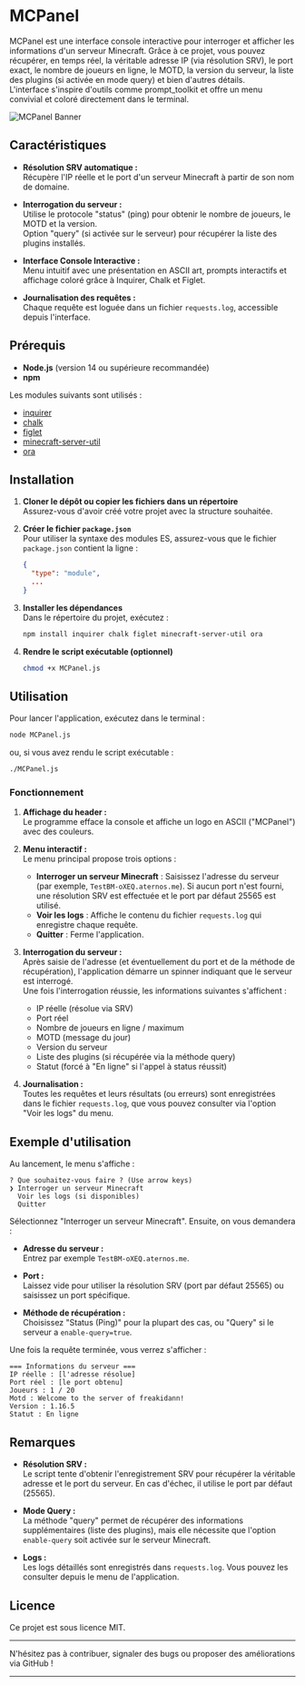 # MCPanel

MCPanel est une interface console interactive pour interroger et afficher les informations d'un serveur Minecraft. Grâce à ce projet, vous pouvez récupérer, en temps réel, la véritable adresse IP (via résolution SRV), le port exact, le nombre de joueurs en ligne, le MOTD, la version du serveur, la liste des plugins (si activée en mode query) et bien d'autres détails.  
L'interface s'inspire d'outils comme prompt_toolkit et offre un menu convivial et coloré directement dans le terminal.

![MCPanel Banner](https://via.placeholder.com/600x150?text=MCPanel)

## Caractéristiques

- **Résolution SRV automatique :**  
  Récupère l'IP réelle et le port d'un serveur Minecraft à partir de son nom de domaine.

- **Interrogation du serveur :**  
  Utilise le protocole "status" (ping) pour obtenir le nombre de joueurs, le MOTD et la version.  
  Option "query" (si activée sur le serveur) pour récupérer la liste des plugins installés.

- **Interface Console Interactive :**  
  Menu intuitif avec une présentation en ASCII art, prompts interactifs et affichage coloré grâce à Inquirer, Chalk et Figlet.

- **Journalisation des requêtes :**  
  Chaque requête est loguée dans un fichier `requests.log`, accessible depuis l'interface.

## Prérequis

- **Node.js** (version 14 ou supérieure recommandée)
- **npm**

Les modules suivants sont utilisés :
- [inquirer](https://www.npmjs.com/package/inquirer)
- [chalk](https://www.npmjs.com/package/chalk)
- [figlet](https://www.npmjs.com/package/figlet)
- [minecraft-server-util](https://www.npmjs.com/package/minecraft-server-util)
- [ora](https://www.npmjs.com/package/ora)

## Installation

1. **Cloner le dépôt ou copier les fichiers dans un répertoire**  
   Assurez-vous d'avoir créé votre projet avec la structure souhaitée.

2. **Créer le fichier `package.json`**  
   Pour utiliser la syntaxe des modules ES, assurez-vous que le fichier `package.json` contient la ligne :
   ```json
   {
     "type": "module",
     ...
   }
   ```
   
3. **Installer les dépendances**  
   Dans le répertoire du projet, exécutez :
   ```bash
   npm install inquirer chalk figlet minecraft-server-util ora
   ```

4. **Rendre le script exécutable (optionnel)**  
   ```bash
   chmod +x MCPanel.js
   ```

## Utilisation

Pour lancer l'application, exécutez dans le terminal :
```bash
node MCPanel.js
```
ou, si vous avez rendu le script exécutable :
```bash
./MCPanel.js
```

### Fonctionnement

1. **Affichage du header :**  
   Le programme efface la console et affiche un logo en ASCII ("MCPanel") avec des couleurs.

2. **Menu interactif :**  
   Le menu principal propose trois options :
   - **Interroger un serveur Minecraft** : Saisissez l'adresse du serveur (par exemple, `TestBM-oXEQ.aternos.me`). Si aucun port n'est fourni, une résolution SRV est effectuée et le port par défaut 25565 est utilisé.
   - **Voir les logs** : Affiche le contenu du fichier `requests.log` qui enregistre chaque requête.
   - **Quitter** : Ferme l'application.

3. **Interrogation du serveur :**  
   Après saisie de l'adresse (et éventuellement du port et de la méthode de récupération), l'application démarre un spinner indiquant que le serveur est interrogé.  
   Une fois l'interrogation réussie, les informations suivantes s'affichent :
   - IP réelle (résolue via SRV)
   - Port réel
   - Nombre de joueurs en ligne / maximum
   - MOTD (message du jour)
   - Version du serveur
   - Liste des plugins (si récupérée via la méthode query)
   - Statut (forcé à "En ligne" si l'appel à status réussit)

4. **Journalisation :**  
   Toutes les requêtes et leurs résultats (ou erreurs) sont enregistrées dans le fichier `requests.log`, que vous pouvez consulter via l'option "Voir les logs" du menu.

## Exemple d'utilisation

Au lancement, le menu s'affiche :

```
? Que souhaitez-vous faire ? (Use arrow keys)
❯ Interroger un serveur Minecraft
  Voir les logs (si disponibles)
  Quitter
```

Sélectionnez "Interroger un serveur Minecraft". Ensuite, on vous demandera :

- **Adresse du serveur :**  
  Entrez par exemple `TestBM-oXEQ.aternos.me`.

- **Port :**  
  Laissez vide pour utiliser la résolution SRV (port par défaut 25565) ou saisissez un port spécifique.

- **Méthode de récupération :**  
  Choisissez "Status (Ping)" pour la plupart des cas, ou "Query" si le serveur a `enable-query=true`.

Une fois la requête terminée, vous verrez s'afficher :

```
=== Informations du serveur ===
IP réelle : [l'adresse résolue]
Port réel : [le port obtenu]
Joueurs : 1 / 20
Motd : Welcome to the server of freakidann!
Version : 1.16.5
Statut : En ligne
```

## Remarques

- **Résolution SRV :**  
  Le script tente d'obtenir l'enregistrement SRV pour récupérer la véritable adresse et le port du serveur. En cas d'échec, il utilise le port par défaut (25565).

- **Mode Query :**  
  La méthode "query" permet de récupérer des informations supplémentaires (liste des plugins), mais elle nécessite que l'option `enable-query` soit activée sur le serveur Minecraft.

- **Logs :**  
  Les logs détaillés sont enregistrés dans `requests.log`. Vous pouvez les consulter depuis le menu de l'application.

## Licence

Ce projet est sous licence MIT.

---

N'hésitez pas à contribuer, signaler des bugs ou proposer des améliorations via GitHub !

---
